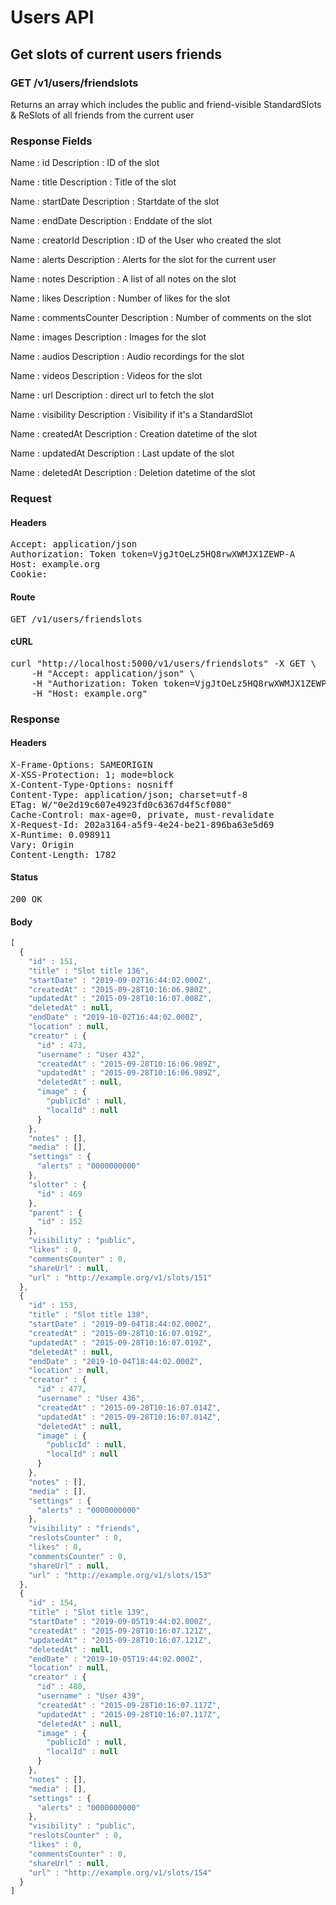 # Users API

## Get slots of current users friends

### GET /v1/users/friendslots

Returns an array which includes the public and friend-visible StandardSlots &amp; ReSlots of all friends from the current user

### Response Fields

Name : id
Description : ID of the slot

Name : title
Description : Title of the slot

Name : startDate
Description : Startdate of the slot

Name : endDate
Description : Enddate of the slot

Name : creatorId
Description : ID of the User who created the slot

Name : alerts
Description : Alerts for the slot for the current user

Name : notes
Description : A list of all notes on the slot

Name : likes
Description : Number of likes for the slot

Name : commentsCounter
Description : Number of comments on the slot

Name : images
Description : Images for the slot

Name : audios
Description : Audio recordings for the slot

Name : videos
Description : Videos for the slot

Name : url
Description : direct url to fetch the slot

Name : visibility
Description : Visibility if it&#39;s a StandardSlot

Name : createdAt
Description : Creation datetime of the slot

Name : updatedAt
Description : Last update of the slot

Name : deletedAt
Description : Deletion datetime of the slot

### Request

#### Headers

<pre>Accept: application/json
Authorization: Token token=VjgJtOeLz5HQ8rwXWMJX1ZEWP-A
Host: example.org
Cookie: </pre>

#### Route

<pre>GET /v1/users/friendslots</pre>

#### cURL

<pre class="request">curl &quot;http://localhost:5000/v1/users/friendslots&quot; -X GET \
	-H &quot;Accept: application/json&quot; \
	-H &quot;Authorization: Token token=VjgJtOeLz5HQ8rwXWMJX1ZEWP-A&quot; \
	-H &quot;Host: example.org&quot;</pre>

### Response

#### Headers

<pre>X-Frame-Options: SAMEORIGIN
X-XSS-Protection: 1; mode=block
X-Content-Type-Options: nosniff
Content-Type: application/json; charset=utf-8
ETag: W/&quot;0e2d19c607e4923fd0c6367d4f5cf080&quot;
Cache-Control: max-age=0, private, must-revalidate
X-Request-Id: 202a3164-a5f9-4e24-be21-896ba63e5d69
X-Runtime: 0.098911
Vary: Origin
Content-Length: 1782</pre>

#### Status

<pre>200 OK</pre>

#### Body

```javascript
[
  {
    "id" : 151,
    "title" : "Slot title 136",
    "startDate" : "2019-09-02T16:44:02.000Z",
    "createdAt" : "2015-09-28T10:16:06.980Z",
    "updatedAt" : "2015-09-28T10:16:07.008Z",
    "deletedAt" : null,
    "endDate" : "2019-10-02T16:44:02.000Z",
    "location" : null,
    "creator" : {
      "id" : 473,
      "username" : "User 432",
      "createdAt" : "2015-09-28T10:16:06.989Z",
      "updatedAt" : "2015-09-28T10:16:06.989Z",
      "deletedAt" : null,
      "image" : {
        "publicId" : null,
        "localId" : null
      }
    },
    "notes" : [],
    "media" : [],
    "settings" : {
      "alerts" : "0000000000"
    },
    "slotter" : {
      "id" : 469
    },
    "parent" : {
      "id" : 152
    },
    "visibility" : "public",
    "likes" : 0,
    "commentsCounter" : 0,
    "shareUrl" : null,
    "url" : "http://example.org/v1/slots/151"
  },
  {
    "id" : 153,
    "title" : "Slot title 138",
    "startDate" : "2019-09-04T18:44:02.000Z",
    "createdAt" : "2015-09-28T10:16:07.019Z",
    "updatedAt" : "2015-09-28T10:16:07.019Z",
    "deletedAt" : null,
    "endDate" : "2019-10-04T18:44:02.000Z",
    "location" : null,
    "creator" : {
      "id" : 477,
      "username" : "User 436",
      "createdAt" : "2015-09-28T10:16:07.014Z",
      "updatedAt" : "2015-09-28T10:16:07.014Z",
      "deletedAt" : null,
      "image" : {
        "publicId" : null,
        "localId" : null
      }
    },
    "notes" : [],
    "media" : [],
    "settings" : {
      "alerts" : "0000000000"
    },
    "visibility" : "friends",
    "reslotsCounter" : 0,
    "likes" : 0,
    "commentsCounter" : 0,
    "shareUrl" : null,
    "url" : "http://example.org/v1/slots/153"
  },
  {
    "id" : 154,
    "title" : "Slot title 139",
    "startDate" : "2019-09-05T19:44:02.000Z",
    "createdAt" : "2015-09-28T10:16:07.121Z",
    "updatedAt" : "2015-09-28T10:16:07.121Z",
    "deletedAt" : null,
    "endDate" : "2019-10-05T19:44:02.000Z",
    "location" : null,
    "creator" : {
      "id" : 480,
      "username" : "User 439",
      "createdAt" : "2015-09-28T10:16:07.117Z",
      "updatedAt" : "2015-09-28T10:16:07.117Z",
      "deletedAt" : null,
      "image" : {
        "publicId" : null,
        "localId" : null
      }
    },
    "notes" : [],
    "media" : [],
    "settings" : {
      "alerts" : "0000000000"
    },
    "visibility" : "public",
    "reslotsCounter" : 0,
    "likes" : 0,
    "commentsCounter" : 0,
    "shareUrl" : null,
    "url" : "http://example.org/v1/slots/154"
  }
]
```
